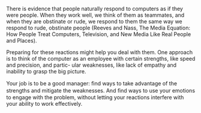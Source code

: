 There is evidence that people naturally respond to computers as if they were people. When they work well, we think of them as teammates, and when they are obstinate or rude, we respond to them the same way we respond to rude, obstinate people (Reeves and Nass, The Media Equation: How People Treat Computers, Television, and New Media Like Real People and Places).

Preparing for these reactions might help you deal with them. One approach is to think of the computer as an employee with certain strengths, like speed and precision, and partic- ular weaknesses, like lack of empathy and inability to grasp the big picture.

Your job is to be a good manager: ﬁnd ways to take advantage of the strengths and mitigate the weaknesses. And ﬁnd ways to use your emotions to engage with the problem, without letting your reactions interfere with your ability to work effectively.